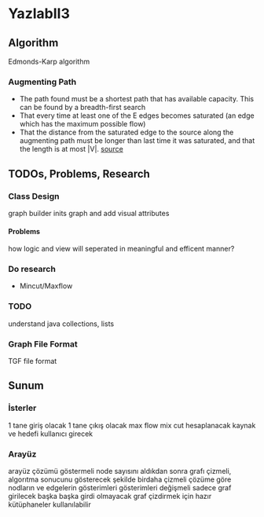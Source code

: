 # YazlabII3

## Algorithm
Edmonds-Karp algorithm

### Augmenting Path
- The path found must be a shortest path that has available capacity. This can be found by a breadth-first search
- That every time at least one of the E edges becomes saturated (an edge which has the maximum possible flow)
- That the distance from the saturated edge to the source along the augmenting path must be longer than last time it was saturated, and that the length is at most |V|.
[source](https://en.wikipedia.org/wiki/Edmonds%E2%80%93Karp_algorithm)

## TODOs, Problems, Research
### Class Design
graph builder inits graph and add visual attributes

#### Problems
how logic and view will seperated in meaningful and efficent manner?

### Do research
- Mincut/Maxflow

### TODO
understand java collections, lists

### Graph File Format
TGF file format

## Sunum 
### İsterler
1 tane giriş olacak 1 tane çıkış olacak
max flow mix cut hesaplanacak
kaynak ve hedefi kullanıcı girecek

### Arayüz
arayüz çözümü göstermeli 
node sayısını aldıkdan sonra grafı çizmeli, algorıtma sonucunu gösterecek şekilde birdaha çizmeli
çözüme göre nodların ve edgelerin gösterimleri gösterimleri değişmeli
sadece graf girilecek başka başka girdi olmayacak
graf çizdirmek için hazır kütüphaneler kullanılabilir